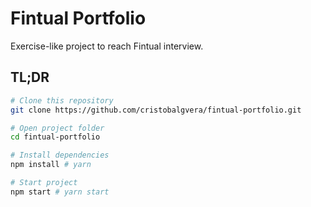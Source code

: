 # Fintual Portfolio

Exercise-like project to reach Fintual interview.

## TL;DR

```bash
# Clone this repository
git clone https://github.com/cristobalgvera/fintual-portfolio.git

# Open project folder
cd fintual-portfolio

# Install dependencies
npm install # yarn

# Start project
npm start # yarn start
```
